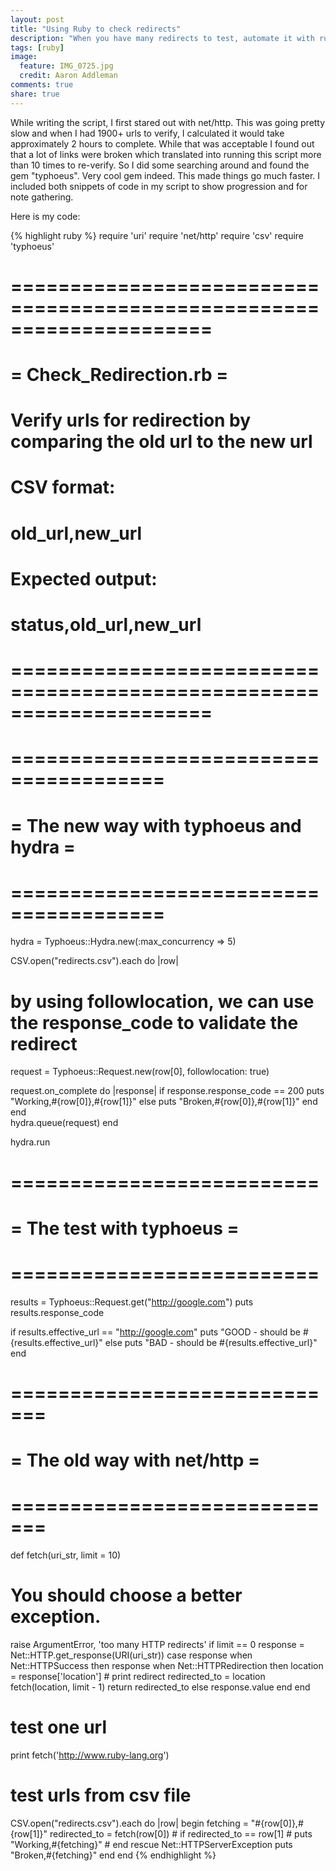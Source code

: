 ```yaml
---
layout: post
title: "Using Ruby to check redirects"
description: "When you have many redirects to test, automate it with ruby and typhoeus."
tags: [ruby]
image:
  feature: IMG_0725.jpg
  credit: Aaron Addleman
comments: true
share: true
---
```


While writing the script, I first stared out with net/http. This was going pretty slow and when I had 1900+ urls to verify, I calculated it would take approximately 2 hours to complete. While that was acceptable I found out that a lot of links were broken which translated into running this script more than 10 times to re-verify. So I did some searching around and found the gem "typhoeus". Very cool gem indeed. This made things go much faster. I included both snippets of code in my script to show progression and for note gathering.

Here is my code:

{% highlight ruby %}
require 'uri'
require 'net/http'
require 'csv'
require 'typhoeus'

# =====================================================================
# = Check_Redirection.rb =
# 
# Verify urls for redirection by comparing the old url to the new url
#
#
# CSV format:
# old_url,new_url
# 
# Expected output:
# status,old_url,new_url
# =====================================================================


# =======================================
# = The new way with typhoeus and hydra =
# =======================================
hydra = Typhoeus::Hydra.new(:max_concurrency => 5)

CSV.open("redirects.csv").each do |row|
  # by using followlocation, we can use the response_code to validate the redirect
  request = Typhoeus::Request.new(row[0], followlocation: true)
  
  request.on_complete do |response|
    if response.response_code == 200
      puts "Working,#{row[0]},#{row[1]}"
    else
      puts "Broken,#{row[0]},#{row[1]}"
    end
  end  
  hydra.queue(request)
end

hydra.run


# ==========================
# = The test with typhoeus =
# ==========================
results = Typhoeus::Request.get("http://google.com")
puts results.response_code

if results.effective_url == "http://google.com"
  puts "GOOD - should be #{results.effective_url}"
else
  puts "BAD - should be #{results.effective_url}"
end


# =============================
# = The old way with net/http =
# =============================
def fetch(uri_str, limit = 10)
  # You should choose a better exception.
  raise ArgumentError, 'too many HTTP redirects' if limit == 0
  response = Net::HTTP.get_response(URI(uri_str))
  case response
  when Net::HTTPSuccess then
    response
  when Net::HTTPRedirection then
    location = response['location']
    # print redirect
    redirected_to = location
    fetch(location, limit - 1)
    return redirected_to
  else
    response.value
  end
end

# test one url
print fetch('http://www.ruby-lang.org')

# test urls from csv file
CSV.open("redirects.csv").each do |row|
  begin
    fetching = "#{row[0]},#{row[1]}"
    redirected_to = fetch(row[0])
    # if redirected_to == row[1]
    #   puts "Working,#{fetching}"
    # end
  rescue Net::HTTPServerException
    puts "Broken,#{fetching}"
  end
end
{% endhighlight %}
